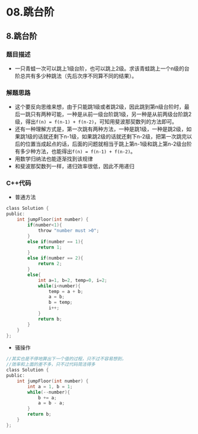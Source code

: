 # 08.跳台阶


## 8.跳台阶  

### 题目描述  
- 一只青蛙一次可以跳上1级台阶，也可以跳上2级。求该青蛙跳上一个n级的台阶总共有多少种跳法（先后次序不同算不同的结果）。  




### 解题思路  
- 这个要反向思维来想，由于只能跳1级或者跳2级，因此跳到第n级台阶时，最后一跳只有两种可能，一种是从前一级台阶跳1级，另一种是从前两级台阶跳2级，得出`f(n) = f(n-1) + f(n-2)`，可知用斐波那契数列的方法即可。     
- 还有一种理解方式是，第一次跳有两种方法，一种是跳1级，一种是跳2级，如果跳1级的话就还剩下n-1级，如果跳2级的话就还剩下n-2级，把第一次跳完以后的位置当成起点的话，后面的问题就相当于跳上第n-1级和跳上第n-2级台阶有多少种方法，也能得出`f(n) = f(n-1) + f(n-2)`。   
- 用数学归纳法也能逐渐找到该规律   
- 和斐波那契数列一样，递归效率很低，因此不用递归



### C++代码
- 普通方法
```c
class Solution {
public:
    int jumpFloor(int number) {
        if(number<1){
            throw "number must >0";
        }
        else if(number == 1){
            return 1;
        }
        else if(number == 2){
            return 2;
        }
        else{
            int a=1, b=2, temp=0, i=2;
            while(i<number){
                temp = a + b;
                a = b;
                b = temp;
                i++;
            }
            return b;
        }
    }
};
```
- 骚操作
```c
//其实也是不停地算出下一个值的过程，只不过不容易想到，
//效率和上面的差不多，只不过代码简洁得多
class Solution {
public:
    int jumpFloor(int number) {
        int a = 1, b = 1;
        while(--number){
            b += a;
            a = b - a;
        }
        return b;
    }
};
```
